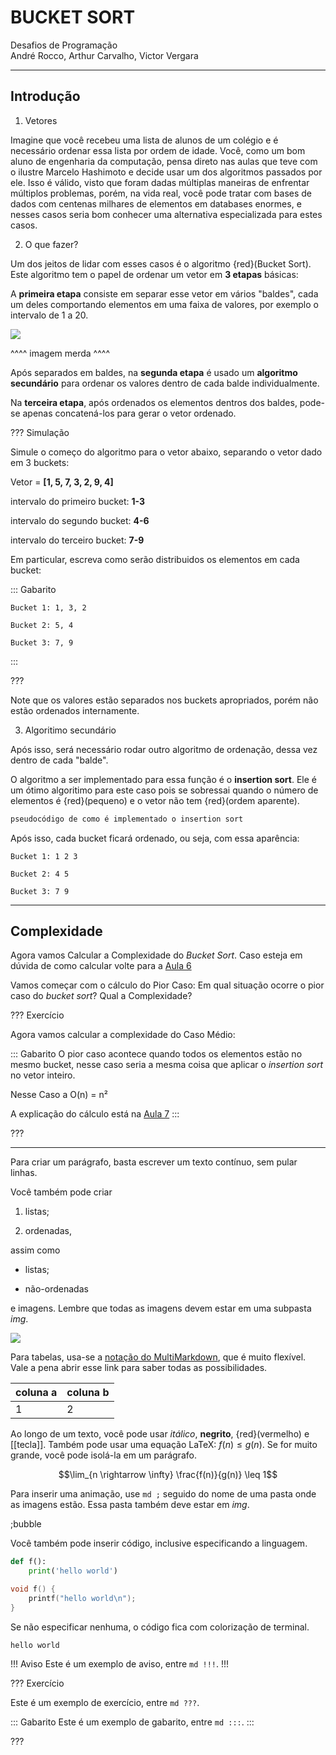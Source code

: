 BUCKET SORT
======

Desafios de Programação                         
André Rocco, Arthur Carvalho, Victor Vergara

---------

Introdução
---------

1. Vetores

Imagine que você recebeu uma lista de alunos de um colégio e é necessário ordenar essa lista por ordem de idade. Você, como um bom aluno de engenharia da computação, pensa direto nas aulas que teve com o ilustre Marcelo Hashimoto e decide usar um dos algoritmos passados por ele. Isso é válido, visto que foram dadas múltiplas maneiras de enfrentar múltiplos problemas, porém, na vida real, você pode tratar com bases de dados com centenas milhares de elementos em databases enormes, e nesses casos seria bom conhecer uma alternativa especializada para estes casos.

2. O que fazer?

Um dos jeitos de lidar com esses casos é o algoritmo {red}(Bucket Sort). Este algoritmo tem o papel de ordenar um vetor em **3 etapas** básicas: 

A **primeira etapa** consiste em separar esse vetor em vários "baldes", cada um deles comportando elementos em uma faixa de valores, por exemplo o intervalo de 1 a 20.

![](etapa1.png)

^^^^ imagem merda ^^^^

Após separados em baldes, na **segunda etapa** é usado um **algoritmo secundário** para ordenar os valores dentro de cada balde individualmente.

Na **terceira etapa**, após ordenados os elementos dentros dos baldes, pode-se apenas concatená-los para gerar o vetor ordenado.

??? Simulação

Simule o começo do algoritmo para o vetor abaixo, separando o vetor dado em 3 buckets:

Vetor = **[1, 5, 7, 3, 2, 9, 4]**

intervalo do primeiro bucket: **1-3**

intervalo do segundo bucket:  **4-6**

intervalo do terceiro bucket: **7-9**

Em particular, escreva como serão distribuidos os elementos em cada bucket:

::: Gabarito

```
Bucket 1: 1, 3, 2

Bucket 2: 5, 4

Bucket 3: 7, 9 
```

:::

???

Note que os valores estão separados nos buckets apropriados, porém não estão ordenados internamente.

3. Algoritimo secundário

Após isso, será necessário rodar outro algoritmo de ordenação, dessa vez dentro de cada "balde". 

O algoritmo a ser implementado para essa função é o **insertion sort**. Ele é um ótimo algoritimo para este caso pois se sobressai quando o número de elementos é {red}(pequeno) e o vetor não tem {red}(ordem aparente).

``` c
pseudocódigo de como é implementado o insertion sort
```

Após isso, cada bucket ficará ordenado, ou seja, com essa aparência:

```
Bucket 1: 1 2 3

Bucket 2: 4 5

Bucket 3: 7 9
```




----------------------------
Complexidade
---------

Agora vamos Calcular a Complexidade do *Bucket Sort*.
Caso esteja em dúvida de como calcular volte para a [Aula 6](https://ensino.hashi.pro.br/desprog/aula6/index.html)

Vamos começar com o cálculo do Pior Caso:
Em qual situação ocorre o pior caso do *bucket sort*? Qual a Complexidade?

??? Exercício

Agora vamos calcular a complexidade do Caso Médio:

::: Gabarito
 O pior caso acontece quando todos os elementos estão no mesmo bucket, nesse caso seria a mesma coisa que aplicar o *insertion sort* no vetor inteiro.

Nesse Caso a O(n) = n²

A explicação do cálculo está na [Aula 7](https://ensino.hashi.pro.br/desprog/aula7/index.html)
:::

???


-------------------------------
Para criar um parágrafo, basta escrever um texto contínuo, sem pular linhas.

Você também pode criar

1. listas;

2. ordenadas,

assim como

* listas;

* não-ordenadas

e imagens. Lembre que todas as imagens devem estar em uma subpasta *img*.

![](logo.png)

Para tabelas, usa-se a [notação do
MultiMarkdown](https://fletcher.github.io/MultiMarkdown-6/syntax/tables.html),
que é muito flexível. Vale a pena abrir esse link para saber todas as
possibilidades.

| coluna a | coluna b |
|----------|----------|
| 1        | 2        |

Ao longo de um texto, você pode usar *itálico*, **negrito**, {red}(vermelho) e
[[tecla]]. Também pode usar uma equação LaTeX: $f(n) \leq g(n)$. Se for muito
grande, você pode isolá-la em um parágrafo.

$$\lim_{n \rightarrow \infty} \frac{f(n)}{g(n)} \leq 1$$

Para inserir uma animação, use `md ;` seguido do nome de uma pasta onde as
imagens estão. Essa pasta também deve estar em *img*.

;bubble

Você também pode inserir código, inclusive especificando a linguagem.

``` py
def f():
    print('hello world')
```

``` c
void f() {
    printf("hello world\n");
}
```

Se não especificar nenhuma, o código fica com colorização de terminal.

```
hello world
```


!!! Aviso
Este é um exemplo de aviso, entre `md !!!`.
!!!


??? Exercício

Este é um exemplo de exercício, entre `md ???`.

::: Gabarito
Este é um exemplo de gabarito, entre `md :::`.
:::

???